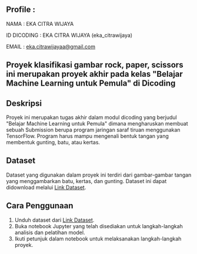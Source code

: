 ## Profile : 
NAMA : EKA CITRA WIJAYA

ID DICODING : EKA CITRA WIJAYA (eka_citrawijaya)

EMAIL : eka.citrawijayaa@gmail.com

## Proyek klasifikasi gambar rock, paper, scissors ini merupakan proyek akhir pada kelas "Belajar Machine Learning untuk Pemula" di **Dicoding** ##

## Deskripsi

Proyek ini merupakan tugas akhir dalam modul dicoding yang berjudul "Belajar Machine Learning untuk Pemula" dimana mengharuskan membuat sebuah Submission berupa program jaringan saraf tiruan menggunakan TensorFlow. Program harus mampu mengenali bentuk tangan yang membentuk gunting, batu, atau kertas.

## Dataset

Dataset yang digunakan dalam proyek ini terdiri dari gambar-gambar tangan yang menggambarkan batu, kertas, dan gunting. Dataset ini dapat didownload melalui [Link Dataset](https://github.com/dicodingacademy/assets/releases/download/release/rockpaperscissors.zip).

## Cara Penggunaan
1. Unduh dataset dari [Link Dataset](https://github.com/dicodingacademy/assets/releases/download/release/rockpaperscissors.zip).
2. Buka notebook Jupyter yang telah disediakan untuk langkah-langkah analisis dan pelatihan model.
3. Ikuti petunjuk dalam notebook untuk melaksanakan langkah-langkah proyek.
